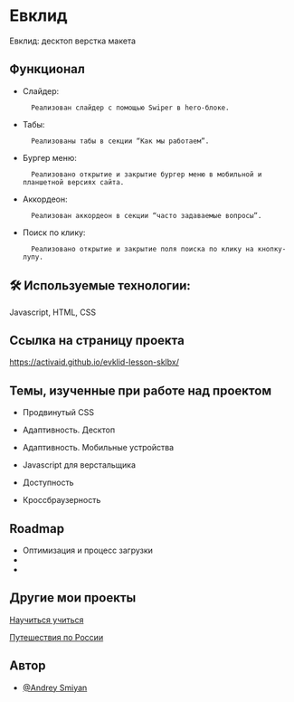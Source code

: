 # Евклид

Евклид: десктоп верстка макета

## Функционал

- Слайдер:

        Реализован слайдер с помощью Swiper в hero-блоке.  
- Табы:
   
        Реализованы табы в секции “Как мы работаем”. 
- Бургер меню:

        Реализовано открытие и закрытие бургер меню в мобильной и планшетной версиях сайта. 
- Аккордеон:

        Реализован аккордеон в секции “часто задаваемые вопросы”.
- Поиск по клику:

        Реализовано открытие и закрытие поля поиска по клику на кнопку-лупу.
  
## 🛠 Используемые технологии:
Javascript, HTML, CSS

  
## Ссылка на страницу проекта

https://activaid.github.io/evklid-lesson-sklbx/

  
## Темы, изученные при работе над проектом

- Продвинутый CSS

- Адаптивность. Десктоп

- Адаптивность. Мобильные устройства

- Javascript для верстальщика

- Доступность

- Кроссбраузерность


  
## Roadmap

- Оптимизация и процесс загрузки
-
-

  
## Другие мои проекты


[Научиться учиться](https://github.com/Activaid/how-to-learn)

[Путешествия по России](https://github.com/Activaid/russian-travel)

  
## Автор

- [@Andrey Smiyan ](https://github.com/Activaid)